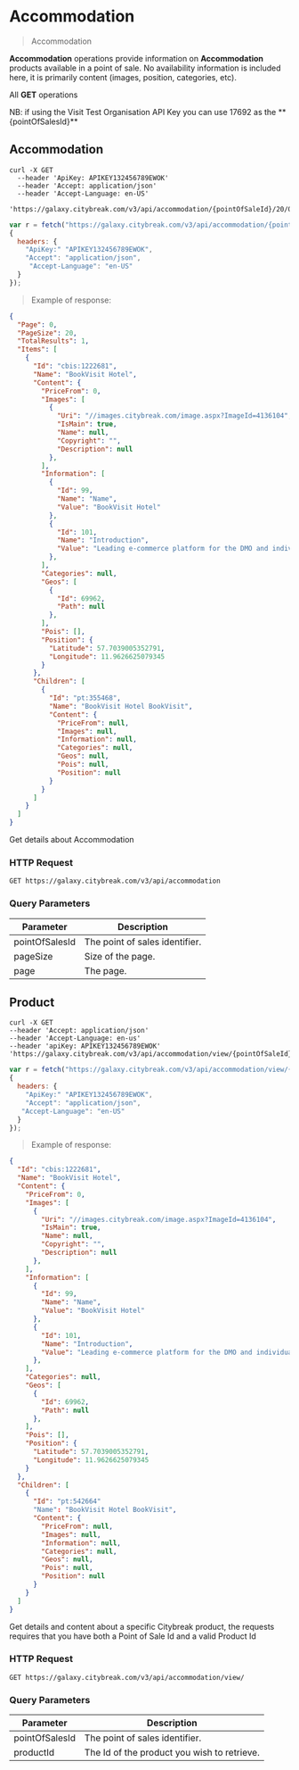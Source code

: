 # Accommodation

> Accommodation

**Accommodation** operations provide information on **Accommodation** products available in a point of sale. No availability information is included here, it is primarily content (images, position, categories, etc).

All **GET** operations 
<aside class="notice">NB: if using the Visit Test Organisation API Key you can use 17692 as the **{pointOfSalesId}**</aside>

## Accommodation

```shell
curl -X GET 
  --header 'ApiKey: APIKEY132456789EWOK'
  --header 'Accept: application/json' 
  --header 'Accept-Language: en-US'
  'https://galaxy.citybreak.com/v3/api/accommodation/{pointOfSaleId}/20/0'
```

```javascript
var r = fetch("https://galaxy.citybreak.com/v3/api/accommodation/{pointOfSaleId}/20/0",
{
  headers: {
    "ApiKey:" "APIKEY132456789EWOK",
    "Accept": "application/json",
	 "Accept-Language": "en-US"
  }  
});
```

> Example of response:

```json
{
  "Page": 0,
  "PageSize": 20,
  "TotalResults": 1,
  "Items": [
    {
      "Id": "cbis:1222681",
      "Name": "BookVisit Hotel",
      "Content": {
        "PriceFrom": 0,
        "Images": [
          {
            "Uri": "//images.citybreak.com/image.aspx?ImageId=4136104",
            "IsMain": true,
            "Name": null,
            "Copyright": "",
            "Description": null
          },
        ],
        "Information": [
          {
            "Id": 99,
            "Name": "Name",
            "Value": "BookVisit Hotel"
          },
          {
            "Id": 101,
            "Name": "Introduction",
            "Value": "Leading e-commerce platform for the DMO and individual hotels in the Nordics."
          },
        ],
        "Categories": null,
        "Geos": [
          {
            "Id": 69962,
            "Path": null
          },
        ],
        "Pois": [],
        "Position": {
          "Latitude": 57.7039005352791,
          "Longitude": 11.9626625079345
        }
      },
      "Children": [
        {
          "Id": "pt:355468",
          "Name": "BookVisit Hotel BookVisit",
          "Content": {
            "PriceFrom": null,
            "Images": null,
            "Information": null,
            "Categories": null,
            "Geos": null,
            "Pois": null,
            "Position": null
          }
        }
      ]
    }
  ]
}
```

Get details about Accommodation

### HTTP Request

`GET https://galaxy.citybreak.com/v3/api/accommodation`

### Query Parameters

Parameter | Description
--------- | -----------
pointOfSalesId | The point of sales identifier.
pageSize | Size of the page.
page | The page.

## Product

```shell
curl -X GET 
--header 'Accept: application/json' 
--header 'Accept-Language: en-us' 
--header 'apiKey: APIKEY132456789EWOK' 
'https://galaxy.citybreak.com/v3/api/accommodation/view/{pointOfSaleId}/{productId}'
```

```javascript
var r = fetch("https://galaxy.citybreak.com/v3/api/accommodation/view/{pointOfSaleId}/{productId}'",
{
  headers: {
    "ApiKey:" "APIKEY132456789EWOK",
    "Accept": "application/json",
   "Accept-Language": "en-US"
  }  
});
```

> Example of response:

```json
{
  "Id": "cbis:1222681",
  "Name": "BookVisit Hotel",
  "Content": {
    "PriceFrom": 0,
    "Images": [
      {
        "Uri": "//images.citybreak.com/image.aspx?ImageId=4136104",
        "IsMain": true,
        "Name": null,
        "Copyright": "",
        "Description": null
      },
    ],
    "Information": [
      {
        "Id": 99,
        "Name": "Name",
        "Value": "BookVisit Hotel"
      },
      {
        "Id": 101,
        "Name": "Introduction",
        "Value": "Leading e-commerce platform for the DMO and individual hotels in the Nordics."
      },
    ],
    "Categories": null,
    "Geos": [
      {
        "Id": 69962,
        "Path": null
      },
    ],
    "Pois": [],
    "Position": {
      "Latitude": 57.7039005352791,
      "Longitude": 11.9626625079345
    }
  },
  "Children": [
    {
      "Id": "pt:542664"
      "Name": "BookVisit Hotel BookVisit",
      "Content": {
        "PriceFrom": null,
        "Images": null,
        "Information": null,
        "Categories": null,
        "Geos": null,
        "Pois": null,
        "Position": null
      }
    }
  ]
}
```

Get details and content about a specific Citybreak product, the requests requires that you have both a Point of Sale Id and a valid Product Id

### HTTP Request

`GET https://galaxy.citybreak.com/v3/api/accommodation/view/`

### Query Parameters

Parameter | Description
--------- | -----------
pointOfSalesId | The point of sales identifier.
productId | The Id of the product you wish to retrieve.


